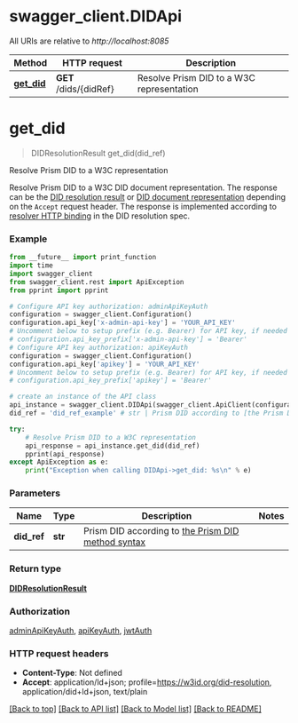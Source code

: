# swagger_client.DIDApi

All URIs are relative to *http://localhost:8085*

Method | HTTP request | Description
------------- | ------------- | -------------
[**get_did**](DIDApi.md#get_did) | **GET** /dids/{didRef} | Resolve Prism DID to a W3C representation

# **get_did**
> DIDResolutionResult get_did(did_ref)

Resolve Prism DID to a W3C representation

Resolve Prism DID to a W3C DID document representation. The response can be the [DID resolution result](https://w3c-ccg.github.io/did-resolution/#did-resolution-result) or [DID document representation](https://www.w3.org/TR/did-core/#representations) depending on the `Accept` request header. The response is implemented according to [resolver HTTP binding](https://w3c-ccg.github.io/did-resolution/#bindings-https) in the DID resolution spec. 

### Example
```python
from __future__ import print_function
import time
import swagger_client
from swagger_client.rest import ApiException
from pprint import pprint

# Configure API key authorization: adminApiKeyAuth
configuration = swagger_client.Configuration()
configuration.api_key['x-admin-api-key'] = 'YOUR_API_KEY'
# Uncomment below to setup prefix (e.g. Bearer) for API key, if needed
# configuration.api_key_prefix['x-admin-api-key'] = 'Bearer'
# Configure API key authorization: apiKeyAuth
configuration = swagger_client.Configuration()
configuration.api_key['apikey'] = 'YOUR_API_KEY'
# Uncomment below to setup prefix (e.g. Bearer) for API key, if needed
# configuration.api_key_prefix['apikey'] = 'Bearer'

# create an instance of the API class
api_instance = swagger_client.DIDApi(swagger_client.ApiClient(configuration))
did_ref = 'did_ref_example' # str | Prism DID according to [the Prism DID method syntax](https://github.com/input-output-hk/prism-did-method-spec/blob/main/w3c-spec/PRISM-method.md#prism-did-method-syntax)

try:
    # Resolve Prism DID to a W3C representation
    api_response = api_instance.get_did(did_ref)
    pprint(api_response)
except ApiException as e:
    print("Exception when calling DIDApi->get_did: %s\n" % e)
```

### Parameters

Name | Type | Description  | Notes
------------- | ------------- | ------------- | -------------
 **did_ref** | **str**| Prism DID according to [the Prism DID method syntax](https://github.com/input-output-hk/prism-did-method-spec/blob/main/w3c-spec/PRISM-method.md#prism-did-method-syntax) | 

### Return type

[**DIDResolutionResult**](DIDResolutionResult.md)

### Authorization

[adminApiKeyAuth](../README.md#adminApiKeyAuth), [apiKeyAuth](../README.md#apiKeyAuth), [jwtAuth](../README.md#jwtAuth)

### HTTP request headers

 - **Content-Type**: Not defined
 - **Accept**: application/ld+json; profile=https://w3id.org/did-resolution, application/did+ld+json, text/plain

[[Back to top]](#) [[Back to API list]](../README.md#documentation-for-api-endpoints) [[Back to Model list]](../README.md#documentation-for-models) [[Back to README]](../README.md)

